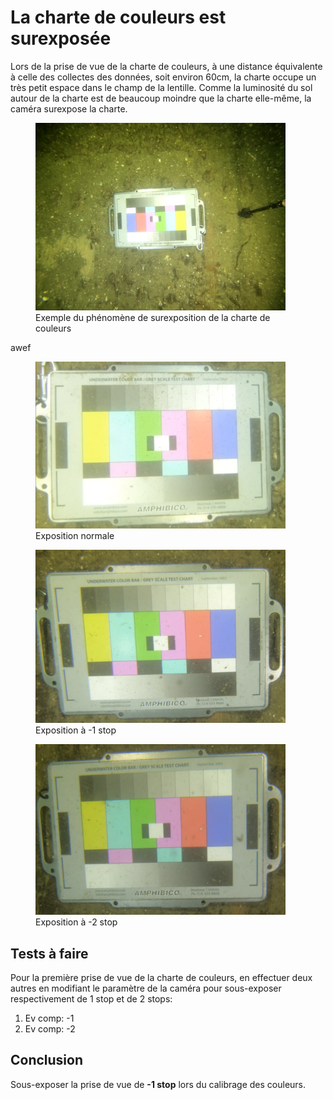 # La charte de couleurs est surexposée

Lors de la prise de vue de la charte de couleurs, à une distance équivalente à celle des collectes des données, soit environ 60cm, la charte occupe un très petit espace dans le champ de la lentille. Comme la luminosité du sol autour de la charte est de beaucoup moindre que la charte elle-même, la caméra surexpose la charte.

<figure>
    <img src="./assets/GX010140-00081.webp" alt="Exemple du phénomène de surexposition de la charte de couleurs" width="400" />
    <figcaption>Exemple du phénomène de surexposition de la charte de couleurs</figcaption>
</figure>

awef

<figure>
    <img src="./assets/charte-couleur.webp" alt="Exposition normale" width="400" />
    <figcaption>Exposition normale</figcaption>
</figure>

<figure>
    <img src="./assets/charte-couleur--1-stop.webp" alt="Exposition à -1 stop" width="400" />
    <figcaption>Exposition à -1 stop</figcaption>
</figure>

<figure>
    <img src="./assets/charte-couleur--2-stop.webp" alt="Exposition à -2 stop" width="400" />
    <figcaption>Exposition à -2 stop</figcaption>
</figure>

## Tests à faire

Pour la première prise de vue de la charte de couleurs, en effectuer deux autres en modifiant le paramètre de la caméra pour sous-exposer respectivement de 1 stop et de 2 stops:

1. Ev comp: -1
2. Ev comp: -2

## Conclusion

Sous-exposer la prise de vue de **-1 stop** lors du calibrage des couleurs.
